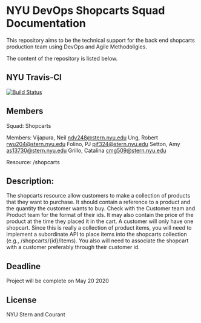 # NYU DevOps Shopcarts Squad Documentation

This repository aims to be the technical support for the back end shopcarts production team using DevOps and Agile Methodoligies.

The content of the repository is listed below.
## NYU Travis-CI

[![Build Status](https://travis-ci.org/alssetton/shopcarts.svg?branch=master)](https://travis-ci.org/alssetton/shopcarts)

## Members

Squad: Shopcarts

Members:
Vijapura, Neil ndv248@stern.nyu.edu
Ung, Robert rwu204@stern.nyu.edu
Folino, PJ pjf324@stern.nyu.edu
Setton, Amy as13730@stern.nyu.edu
Grillo, Catalina cmg509@stern.nyu.edu

Resource: /shopcarts

## Description:

The shopcarts resource allow customers to make a collection of products that they want to
purchase. It should contain a reference to a product and the quantity the customer wants to buy.
Check with the Customer team and Product team for the format of their ids. It may also contain
the price of the product at the time they placed it in the cart. A customer will only have one
shopcart. Since this is really a collection of product items, you will need to implement a
subordinate API to place items into the shopcarts collection (e.g., /shopcarts/{id}/items).
You also will need to associate the shopcart with a customer preferably through their customer
id.

## Deadline
Project will be complete on May 20 2020

## License
NYU Stern and Courant
